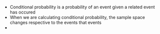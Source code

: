- Conditional probability is a probability of an event given a related event has occured
- When we are calculating conditional probability, the sample space changes respective to the events that events
- 